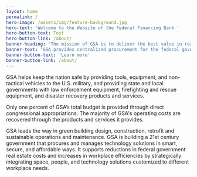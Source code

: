 ```yaml
---
layout: home
permalink: /
hero-image: /assets/img/feature-background.jpg
hero-text: 'Welcome to the Website of the Federal Financing Bank '
hero-button-text: Test
hero-button-link: /about/
banner-heading: 'The mission of GSA is to deliver the best value in real estate, acquisition, and technology services to government and the American people.'
banner-text: 'GSA provides centralized procurement for the federal government, offering billions of dollars worth of products, services, and facilities that federal agencies need to serve the public.'
banner-button-text: 'Learn more'
banner-button-link: /about/
---
```

GSA helps keep the nation safe by providing tools, equipment, and non-tactical vehicles to the U.S. military, and providing state and local governments with law enforcement equipment, firefighting and rescue equipment, and disaster recovery products and services.

Only one percent of GSA’s total budget is provided through direct congressional appropriations. The majority of GSA's operating costs are recovered through the products and services it provides.

GSA leads the way in green building design, construction, retrofit and sustainable operations and maintenance. GSA is building a 21st century government that procures and manages technology solutions in smart, secure, and affordable ways. It supports reductions in federal government real estate costs and increases in workplace efficiencies by strategically integrating space, people, and technology solutions customized to different workplace needs.